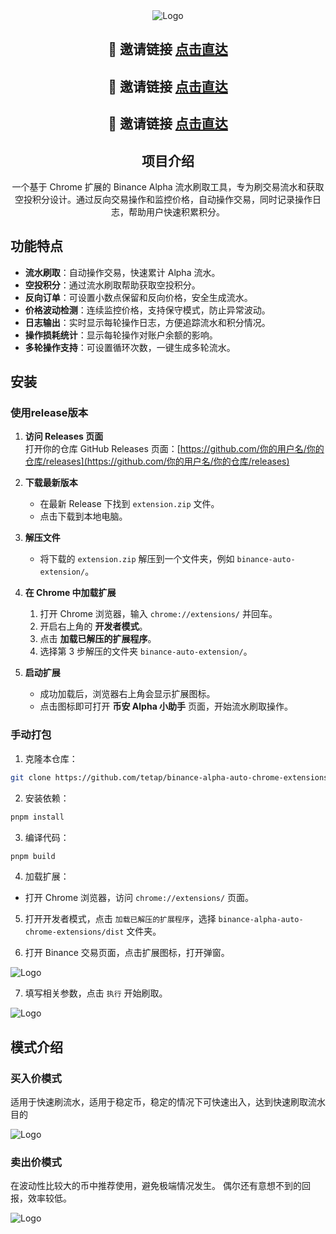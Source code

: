 <div align="center">
  <picture>
      <img alt="Logo" src="./docs/app.png" />
  </picture>

## 🚀 邀请链接 [点击直达](https://accounts.maxweb.black/register?ref=TETAP)
## 🚀 邀请链接 [点击直达](https://www.maxweb.black/referral/earn-together/refer-in-hotsummer/claim?hl=zh-CN&ref=GRO_20338_X9GMF&utm_source=default)
## 🚀 邀请链接 [点击直达](https://www.maxweb.black/activity/referral-entry/CPA?ref=CPA_00XHV1H7W5)

## 项目介绍

一个基于 Chrome 扩展的 Binance Alpha 流水刷取工具，专为刷交易流水和获取空投积分设计。通过反向交易操作和监控价格，自动操作交易，同时记录操作日志，帮助用户快速积累积分。

</div>

## 功能特点

- **流水刷取**：自动操作交易，快速累计 Alpha 流水。
- **空投积分**：通过流水刷取帮助获取空投积分。
- **反向订单**：可设置小数点保留和反向价格，安全生成流水。
- **价格波动检测**：连续监控价格，支持保守模式，防止异常波动。
- **日志输出**：实时显示每轮操作日志，方便追踪流水和积分情况。
- **操作损耗统计**：显示每轮操作对账户余额的影响。
- **多轮操作支持**：可设置循环次数，一键生成多轮流水。

## 安装

### 使用release版本

1. **访问 Releases 页面**  
   打开你的仓库 GitHub Releases 页面：[https://github.com/你的用户名/你的仓库/releases](https://github.com/你的用户名/你的仓库/releases)

2. **下载最新版本**  
   - 在最新 Release 下找到 `extension.zip` 文件。  
   - 点击下载到本地电脑。  

3. **解压文件**  
   - 将下载的 `extension.zip` 解压到一个文件夹，例如 `binance-auto-extension/`。  

4. **在 Chrome 中加载扩展**  
   1. 打开 Chrome 浏览器，输入 `chrome://extensions/` 并回车。  
   2. 开启右上角的 **开发者模式**。  
   3. 点击 **加载已解压的扩展程序**。  
   4. 选择第 3 步解压的文件夹 `binance-auto-extension/`。  

5. **启动扩展**  
   - 成功加载后，浏览器右上角会显示扩展图标。  
   - 点击图标即可打开 **币安 Alpha 小助手** 页面，开始流水刷取操作。  




### 手动打包

1. 克隆本仓库：

```bash
git clone https://github.com/tetap/binance-alpha-auto-chrome-extensions
```

2. 安装依赖：

```bash
pnpm install
```

3. 编译代码：

```bash
pnpm build
```

4. 加载扩展：
- 打开 Chrome 浏览器，访问 `chrome://extensions/` 页面。

5. 打开开发者模式，点击 `加载已解压的扩展程序`，选择 `binance-alpha-auto-chrome-extensions/dist` 文件夹。

6. 打开 Binance 交易页面，点击扩展图标，打开弹窗。

<picture>
    <img alt="Logo" src="./docs/fixed.png" />
</picture>

7. 填写相关参数，点击 `执行` 开始刷取。


<picture>
    <img alt="Logo" src="./docs/end.png" />
</picture>


## 模式介绍

### 买入价模式 

适用于快速刷流水，适用于稳定币，稳定的情况下可快速出入，达到快速刷取流水目的

<picture>
    <img alt="Logo" src="./docs/buy.png" />
</picture>


### 卖出价模式

在波动性比较大的币中推荐使用，避免极端情况发生。 偶尔还有意想不到的回报，效率较低。

<picture>
    <img alt="Logo" src="./docs/sell.png" />
</picture>
